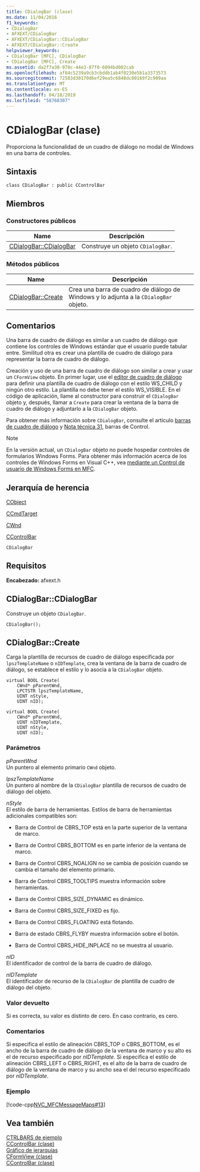 ```yaml
---
title: CDialogBar (clase)
ms.date: 11/04/2016
f1_keywords:
- CDialogBar
- AFXEXT/CDialogBar
- AFXEXT/CDialogBar::CDialogBar
- AFXEXT/CDialogBar::Create
helpviewer_keywords:
- CDialogBar [MFC], CDialogBar
- CDialogBar [MFC], Create
ms.assetid: da2f7a30-970c-44e3-87f0-6094bd002cab
ms.openlocfilehash: af84c5239a9cb3cbddb1ab4f0230e5b1a3373573
ms.sourcegitcommit: 72583d30170d6ef29ea5c6848dc00169f2c909aa
ms.translationtype: MT
ms.contentlocale: es-ES
ms.lasthandoff: 04/18/2019
ms.locfileid: "58768307"
---
```

# <a name="cdialogbar-class"></a>CDialogBar (clase)

Proporciona la funcionalidad de un cuadro de diálogo no modal de Windows en una barra de controles.

## <a name="syntax"></a>Sintaxis

```
class CDialogBar : public CControlBar
```

## <a name="members"></a>Miembros

### <a name="public-constructors"></a>Constructores públicos

|Name|Descripción|
|----------|-----------------|
|[CDialogBar::CDialogBar](#cdialogbar)|Construye un objeto `CDialogBar`.|

### <a name="public-methods"></a>Métodos públicos

|Name|Descripción|
|----------|-----------------|
|[CDialogBar::Create](#create)|Crea una barra de cuadro de diálogo de Windows y lo adjunta a la `CDialogBar` objeto.|

## <a name="remarks"></a>Comentarios

Una barra de cuadro de diálogo es similar a un cuadro de diálogo que contiene los controles de Windows estándar que el usuario puede tabular entre. Similitud otra es crear una plantilla de cuadro de diálogo para representar la barra de cuadro de diálogo.

Creación y uso de una barra de cuadro de diálogo son similar a crear y usar un `CFormView` objeto. En primer lugar, use el [editor de cuadro de diálogo](../../windows/dialog-editor.md) para definir una plantilla de cuadro de diálogo con el estilo WS_CHILD y ningún otro estilo. La plantilla no debe tener el estilo WS_VISIBLE. En el código de aplicación, llame al constructor para construir el `CDialogBar` objeto y, después, llamar a `Create` para crear la ventana de la barra de cuadro de diálogo y adjuntarlo a la `CDialogBar` objeto.

Para obtener más información sobre `CDialogBar`, consulte el artículo [barras de cuadro de diálogo](../../mfc/dialog-bars.md) y [Nota técnica 31](../../mfc/tn031-control-bars.md), barras de Control.

> [!NOTE]
>  En la versión actual, un `CDialogBar` objeto no puede hospedar controles de formularios Windows Forms. Para obtener más información acerca de los controles de Windows Forms en Visual C++, vea [mediante un Control de usuario de Windows Forms en MFC](../../dotnet/using-a-windows-form-user-control-in-mfc.md).

## <a name="inheritance-hierarchy"></a>Jerarquía de herencia

[CObject](../../mfc/reference/cobject-class.md)

[CCmdTarget](../../mfc/reference/ccmdtarget-class.md)

[CWnd](../../mfc/reference/cwnd-class.md)

[CControlBar](../../mfc/reference/ccontrolbar-class.md)

`CDialogBar`

## <a name="requirements"></a>Requisitos

**Encabezado:** afxext.h

##  <a name="cdialogbar"></a>  CDialogBar::CDialogBar

Construye un objeto `CDialogBar`.

```
CDialogBar();
```

##  <a name="create"></a>  CDialogBar::Create

Carga la plantilla de recursos de cuadro de diálogo especificada por `lpszTemplateName` o `nIDTemplate`, crea la ventana de la barra de cuadro de diálogo, se establece el estilo y lo asocia a la `CDialogBar` objeto.

```
virtual BOOL Create(
    CWnd* pParentWnd,
    LPCTSTR lpszTemplateName,
    UINT nStyle,
    UINT nID);

virtual BOOL Create(
    CWnd* pParentWnd,
    UINT nIDTemplate,
    UINT nStyle,
    UINT nID);
```

### <a name="parameters"></a>Parámetros

*pParentWnd*<br/>
Un puntero al elemento primario `CWnd` objeto.

*lpszTemplateName*<br/>
Un puntero al nombre de la `CDialogBar` plantilla de recursos de cuadro de diálogo del objeto.

*nStyle*<br/>
El estilo de barra de herramientas. Estilos de barra de herramientas adicionales compatibles son:

- Barra de Control de CBRS_TOP está en la parte superior de la ventana de marco.

- Barra de Control CBRS_BOTTOM es en parte inferior de la ventana de marco.

- Barra de Control CBRS_NOALIGN no se cambia de posición cuando se cambia el tamaño del elemento primario.

- Barra de Control CBRS_TOOLTIPS muestra información sobre herramientas.

- Barra de Control CBRS_SIZE_DYNAMIC es dinámico.

- Barra de Control CBRS_SIZE_FIXED es fijo.

- Barra de Control CBRS_FLOATING está flotando.

- Barra de estado CBRS_FLYBY muestra información sobre el botón.

- Barra de Control CBRS_HIDE_INPLACE no se muestra al usuario.

*nID*<br/>
El identificador de control de la barra de cuadro de diálogo.

*nIDTemplate*<br/>
El identificador de recurso de la `CDialogBar` de plantilla de cuadro de diálogo del objeto.

### <a name="return-value"></a>Valor devuelto

Si es correcta, su valor es distinto de cero. En caso contrario, es cero.

### <a name="remarks"></a>Comentarios

Si especifica el estilo de alineación CBRS_TOP o CBRS_BOTTOM, es el ancho de la barra de cuadro de diálogo de la ventana de marco y su alto es el de recurso especificado por *nIDTemplate*. Si especifica el estilo de alineación CBRS_LEFT o CBRS_RIGHT, es el alto de la barra de cuadro de diálogo de la ventana de marco y su ancho sea el del recurso especificado por *nIDTemplate*.

### <a name="example"></a>Ejemplo

[!code-cpp[NVC_MFCMessageMaps#13](../../mfc/reference/codesnippet/cpp/cdialogbar-class_1.cpp)]

## <a name="see-also"></a>Vea también

[CTRLBARS de ejemplo](../../overview/visual-cpp-samples.md)<br/>
[CControlBar (clase)](../../mfc/reference/ccontrolbar-class.md)<br/>
[Gráfico de jerarquías](../../mfc/hierarchy-chart.md)<br/>
[CFormView (clase)](../../mfc/reference/cformview-class.md)<br/>
[CControlBar (clase)](../../mfc/reference/ccontrolbar-class.md)
